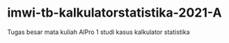 # imwi-tb-kalkulatorstatistika-2021-A
Tugas besar mata kuliah AlPro 1 studi kasus kalkulator statistika
